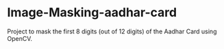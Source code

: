 # Image-Masking-aadhar-card
Project to mask the first 8 digits (out of 12 digits) of the Aadhar Card using OpenCV.
